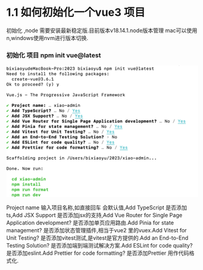 # 1.1 如何初始化一个vue3 项目
 初始化 ,node 需要安装最新稳定版.目前版本v18.14.1.node版本管理 mac可以使用n,windows使用nvm进行版本切换.
 ### 初始化 项目 npm init vue@latest
 ![create](../public/images/2/create.png)

 Project name 输入项目名称,如直接回车 会默认值,Add TypeScript 是否添加ts,Add JSX Support 是否添加jsx的支持,Add Vue Router for Single Page Application development? 是否添加单页应用路由.Add Pinia for state management? 是否添加状态管理插件,相当于vue2 里的vuex.Add Vitest for Unit Testing? 是否添加vitest测试,是vitest是官方提供的.Add an End-to-End Testing Solution?  是否添加端到端测试解决方案.Add ESLint for code quality? 是否添加eslint.Add Prettier for code formatting?  是否添加Prettier 用作代码格式化.

 ### 
